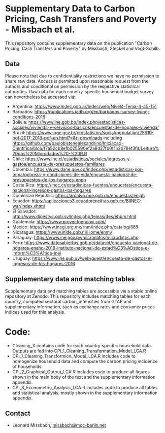 # Supplementary Data to Carbon Pricing, Cash Transfers and Poverty - Missbach et al. 

This repository contains supplementary data on the publication "Carbon Pricing, Cash Transfers and Poverty" by Missbach, Steckel and Vogt-Schilb.

## Data

Please note that due to confidentiality restrictions we have no permission to share raw data. Access is permitted upon reasonable request from the authors and conditional on permission by the respective statistical authorities. Raw data for each country-specific household budget survey can nevertheless be accessed via:
- Argentina: https://www.indec.gob.ar/indec/web/Nivel4-Tema-4-45-151
- Barbados: https://publications.iadb.org/en/barbados-survey-living-conditions-2016
- Bolivia: https://www.ine.gob.bo/index.php/estadisticas-sociales/vivienda-y-servicios-basicos/encuestas-de-hogares-vivienda/
- Brazil: https://www.ibge.gov.br/en/statistics/social/population/25610-pof-2017-2018-pof-en.html?=&t=downloads including https://github.com/paulobistenealexandrino/Iniciacao-Cientifica/blob/f7a52cb8efb025590ef2a8d27fb0f1b2d79ef3fd/Leitura%20dos%20Microdados%20-%20R.R
- Chile: https://www.ine.cl/estadisticas/sociales/ingresos-y-gastos/encuesta-de-presupuestos-familiares
- Colombia: https://www.dane.gov.co/index.php/estadisticas-por-tema/pobreza-y-condiciones-de-vida/encuesta-nacional-de-presupuestos-de-los-hogares-enph
- Costa Rica: https://inec.cr/estadisticas-fuentes/encuestas/encuesta-nacional-ingresos-gastos-los-hogares
- Dominican Republic: https://archivo.one.gob.do/encuestas/enigh
- Ecuador: https://aplicaciones3.ecuadorencifras.gob.ec/BIINEC-war/index.xhtml
- El Salvador: http://www.digestyc.gob.sv/index.php/temas/des/ehpm.html
- Guatemala: https://www.proyectoencovi.com/
- Mexico: https://www.inegi.org.mx/rnm/index.php/catalog/685
- Nicaragua: https://www.inide.gob.ni/Home/enmv
- Paraguay: https://www.ine.gov.py/microdatos/microdatos.php
- Peru: https://www.datosabiertos.gob.pe/dataset/encuesta-nacional-de-hogares-enaho-2019-instituto-nacional-de-estad%C3%ADstica-e-inform%C3%A1tica-inei
- Uruguay: https://www.ine.gub.uy/web/guest/encuesta-de-gastos-e-ingresos-de-los-hogares-2016

## Supplementary data and matching tables

Supplementary data and matching tables are accessible via a stable online repository at Zenodo:
This repository includes matching tables for each country, computed sectoral carbon_intensities from GTAP and supplementary information, such as exchange rates and consumer prices indices used for this analysis.

# Code:

- Cleaning_X contains code for each country-specific household data. Outputs are fed into CPI_1_Cleaning_Transformation_Model_LCA.R
- CPI_1_Cleaning_Transformion_Model_LCA.R includes code to homogenize household data and compute the carbon pricing incidence of households.
- CPI_2_Graphical_Output_LCA.R includes code to produce all figures shown in the main body of the text and the supplementary information appendix.
- CPI_3_Econometric_Analysis_LCA.R includes code to produce all tables and statistical analysis, mostly shown in the supplementary information appendix.

## Contact
- Leonard Missbach, missbach@mcc-berlin.net
